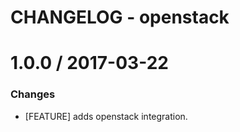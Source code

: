 # CHANGELOG - openstack

1.0.0 / 2017-03-22
==================

### Changes

* [FEATURE] adds openstack integration.
